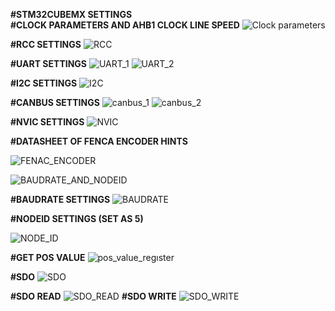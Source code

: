 <b>#STM32CUBEMX SETTINGS</b></br>
<b>#CLOCK PARAMETERS AND AHB1 CLOCK LINE SPEED</b>
![Clock parameters](https://user-images.githubusercontent.com/76009919/194775516-1b465001-fe41-4f78-a7d1-a7d11bc1a9ab.png)

<b>#RCC SETTINGS</b>
![RCC](https://user-images.githubusercontent.com/76009919/194775534-a5d830bd-7160-4a99-9ee1-48c55876e7fb.png)

<b>#UART SETTINGS</b>
![UART_1](https://user-images.githubusercontent.com/76009919/194775592-edd6002b-9d88-466b-b333-c6a12448af0c.png)
![UART_2](https://user-images.githubusercontent.com/76009919/194775597-352494ca-58ff-4942-bfa5-3eef18fd5d13.png)

<b>#I2C SETTINGS</b>
![I2C](https://user-images.githubusercontent.com/76009919/194775650-339356f0-2c15-4fcc-9f21-08bbb54636a9.png)

<b>#CANBUS SETTINGS</b>
![canbus_1](https://user-images.githubusercontent.com/76009919/194775612-075fce4a-181f-4a4b-b90d-2a1961813b5a.png)
![canbus_2](https://user-images.githubusercontent.com/76009919/194775614-fdf3662b-3f27-436c-b27b-668857f432a5.png)

<b>#NVIC SETTINGS</b>
![NVIC](https://user-images.githubusercontent.com/76009919/194775676-9dcb3d44-2b50-4fbd-a018-9fb1f8d8d88b.png)

<b>#DATASHEET OF FENCA ENCODER HINTS</b>


![FENAC_ENCODER](https://user-images.githubusercontent.com/76009919/194776211-d4b3da9c-33b0-47d8-a76e-3146d50f7fc5.png)
</br>

![BAUDRATE_AND_NODEID](https://user-images.githubusercontent.com/76009919/194776248-b040a63d-ff0d-40e6-8326-012f6cd57809.png)
</br>

<b>#BAUDRATE SETTINGS</b>
![BAUDRATE](https://user-images.githubusercontent.com/76009919/194776242-6326e675-55b9-4a2e-8213-9188d16e429d.png)

<b>#NODEID SETTINGS (SET AS 5)</b>

![NODE_ID](https://user-images.githubusercontent.com/76009919/194776271-7d0492c1-b07b-41eb-a40e-93b4adaaee49.png)



<b>#GET POS VALUE</b>
![pos_value_regıster](https://user-images.githubusercontent.com/76009919/194776296-dc313bf1-a3ab-4e98-8b55-af510394825c.png)

<b>#SDO</b>
![SDO](https://user-images.githubusercontent.com/76009919/194776342-32f54c53-6ec1-4cd7-8b71-029fe2159f26.png)

<b>#SDO READ</b>
![SDO_READ](https://user-images.githubusercontent.com/76009919/194776354-7b01a33a-e665-443a-91c0-c1022d8fb389.png)
<b>#SDO WRITE</b>
![SDO_WRITE](https://user-images.githubusercontent.com/76009919/194776365-a9af911e-15a3-48c4-b0b8-34e8b85518d6.png)



